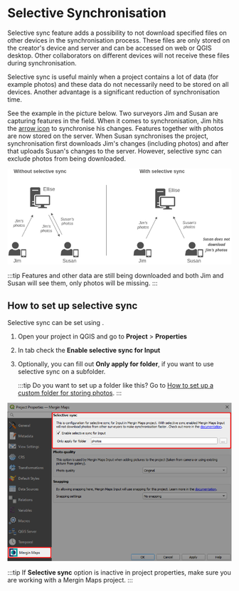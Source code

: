 # Selective Synchronisation

Selective sync feature adds a possibility to not download specified files on other devices in the synchronisation process. These files are only stored on the creator's device and server and can be accessed on <MainPlatformName /> web or QGIS desktop. Other collaborators on different devices will not receive these files during synchronisation.

Selective sync is useful mainly when a project contains a lot of data (for example photos) and these data do not necessarily need to be stored on all devices. Another advantage is a significant reduction of synchronisation time.

See the example in the picture below. Two surveyors Jim and Susan are capturing features in the field. When it comes to synchronisation, Jim hits the [arrow icon](../plugin-sync-project/) to synchronise his changes. Features together with photos are now stored on the server. When Susan synchronises the project, synchronisation first downloads Jim's changes (including photos) and after that uploads Susan's changes to the server. However, selective sync can exclude photos from being downloaded.

![Example](./selective-sync.png)

:::tip
Features and other data are still being downloaded and both Jim and Susan will see them, only photos will be missing.
:::

## How to set up selective sync

Selective sync can be set using <QGISPluginName />. 

1. Open your project in QGIS and go to **Project** > **Properties**
2. In **<MainPlatformName />** tab check the **Enable selective sync for Input**
3. Optionally, you can fill out **Only apply for folder**, if you want to use selective sync on a subfolder.
   
   :::tip
   Do you want to set up a folder like this? Go to [How to set up a custom folder for storing photos](../../layer/settingup_forms_photo/#how-to-set-up-a-custom-folder-for-storing-photos).
   :::
   
![selective sync plugin](./selective-sync-plugin.png)

:::tip
If **Selective sync** option is inactive in project properties, make sure you are working with a Mergin Maps project.
:::
